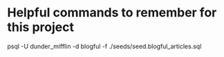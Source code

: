 # Helpful commands to remember for this project

psql -U dunder_mifflin -d blogful -f ./seeds/seed.blogful_articles.sql

